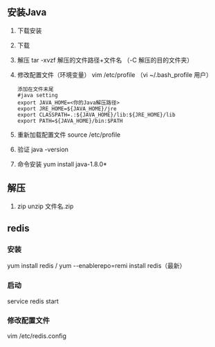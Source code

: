 ## 安装Java
1. 下载安装
 1. 下载
		
 2. 解压
		tar -xvzf 解压的文件路径+文件名 （-C 解压的目的文件夹）

 3. 修改配置文件（环境变量）
		vim /etc/profile
		（vi ~/.bash_profile  用户）
		
		添加在文件末尾
		#java setting
		export JAVA_HOME=<你的Java解压路径>
		export JRE_HOME=${JAVA_HOME}/jre 
		export CLASSPATH=.:${JAVA_HOME}/lib:${JRE_HOME}/lib 
		export PATH=${JAVA_HOME}/bin:$PATH
		
	
 4. 重新加载配置文件
		source /etc/profile
		
 5. 验证
		java -version
	
2. 命令安装
	yum install java-1.8.0*
	
	
## 解压
1. zip
	unzip 文件名.zip
	
	
	
## redis

### 安装

yum install redis  / yum --enablerepo=remi install redis（最新）

### 启动

service redis start

### 修改配置文件

vim /etc/redis.config
